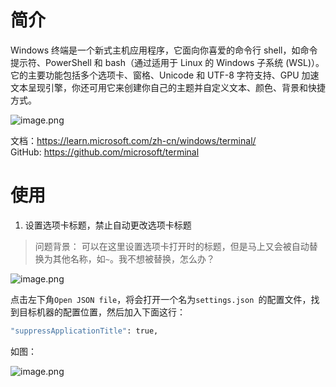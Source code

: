 # 简介
Windows 终端是一个新式主机应用程序，它面向你喜爱的命令行 shell，如命令提示符、PowerShell 和 bash（通过适用于 Linux 的 Windows 子系统 (WSL)）。 它的主要功能包括多个选项卡、窗格、Unicode 和 UTF-8 字符支持、GPU 加速文本呈现引擎，你还可用它来创建你自己的主题并自定义文本、颜色、背景和快捷方式。

![image.png](https://minio.kevin2li.top/image-bed/vanblog/img/2af769a2d6358c5d0ca7c172e4f07410.image.png)

文档：https://learn.microsoft.com/zh-cn/windows/terminal/  
GitHub: https://github.com/microsoft/terminal

<!-- more -->

# 使用

1. 设置选项卡标题，禁止自动更改选项卡标题

> 问题背景： 可以在这里设置选项卡打开时的标题，但是马上又会被自动替换为其他名称，如`~`。我不想被替换，怎么办？

![image.png](https://minio.kevin2li.top/image-bed/vanblog/img/04e37a44f20f02362debdc60697d8800.image.png)

点击左下角`Open JSON file`，将会打开一个名为`settings.json `的配置文件，找到目标机器的配置位置，然后加入下面这行：
```bash
"suppressApplicationTitle": true,
```

如图：

![image.png](https://minio.kevin2li.top/image-bed/vanblog/img/e3889ac84158666650162a6884cfce94.image.png)